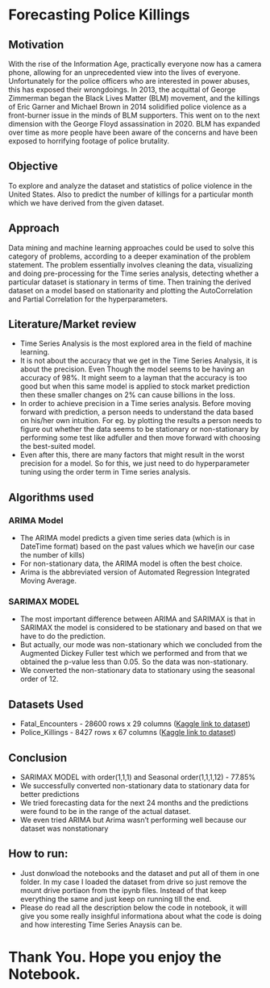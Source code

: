 # Forecasting Police Killings

## Motivation
With the rise of the Information Age, practically everyone now has a camera phone, allowing for an unprecedented view into the lives of everyone. Unfortunately for the police officers who are interested in power abuses, this has exposed their wrongdoings. In 2013, the acquittal of George Zimmerman began the Black Lives Matter (BLM) movement, and the killings of Eric Garner and Michael Brown in 2014 solidified police violence as a front-burner issue in the minds of BLM supporters. This went on to the next dimension with the George Floyd assassination in 2020. BLM has expanded over time as more people have been aware of the concerns and have been exposed to horrifying footage of police brutality.

## Objective

To explore and analyze the dataset and statistics of police violence in the United States. Also to predict the number of killings for a particular month which we have derived from the given dataset.

## Approach

Data mining and machine learning approaches could be used to solve this category of problems, according to a deeper examination of the problem statement. The problem essentially involves cleaning the data, visualizing and doing pre-processing for the Time series analysis, detecting whether a particular dataset is stationary in terms of time. Then training the derived dataset on a model based on stationarity and plotting the AutoCorrelation and Partial Correlation for the hyperparameters.

## Literature/Market review

- Time Series Analysis is the most explored area in the field of machine learning.
- It is not about the accuracy that we get in the Time Series Analysis, it is about the precision. Even Though the model seems to be having an accuracy of 98%. It might seem to a layman that the accuracy is too good but when this same model is applied to stock market prediction then these smaller changes on 2% can cause billions in the loss. 
- In order to achieve precision in a Time series analysis. Before moving forward with prediction,  a person needs to understand the data based on his/her own intuition. For eg. by plotting the results a person needs to figure out whether the data seems to be stationary or non-stationary by performing some test like adfuller and then move forward with choosing the best-suited model.
- Even after this, there are many factors that might result in the worst precision for a model. So for this, we just need to do hyperparameter tuning using the order term in Time series analysis.

## Algorithms used

### ARIMA Model

- The ARIMA model predicts a given time series data (which is in DateTime format) based on the past values which we have(in our case the number of kills) 
- For non-stationary data, the ARIMA model is often the best choice.
- Arima is the abbreviated version of Automated Regression Integrated Moving Average.

### SARIMAX MODEL

- The most important difference between ARIMA and SARIMAX is that in SARIMAX the model is considered to be stationary and based on that we have to do the prediction.
- But actually, our mode was non-stationary which we concluded from the Augmented Dickey Fuller test which we performed and from that we obtained the p-value less than 0.05. So the data was non-stationary.
- We converted the non-stationary data to stationary using the seasonal order of 12.

## Datasets Used

- Fatal_Encounters - 28600 rows x 29 columns ([Kaggle link to dataset](https://www.kaggle.com/jpmiller/police-violence-in-the-us?select=fatal_encounters_dot_org.csv))
- Police_Killings - 8427 rows x 67 columns ([Kaggle link to dataset](https://www.kaggle.com/jpmiller/police-violence-in-the-us/version/19?select=police_killings.csv))


## Conclusion

- SARIMAX MODEL with order(1,1,1) and Seasonal order(1,1,1,12) - 77.85%
- We successfully converted non-stationary data to stationary data for better predictions
- We tried forecasting data for the next 24 months and the predictions were found to be in the range of the actual dataset.
- We even tried ARIMA but Arima wasn’t performing well because our dataset was nonstationary

## How to run:

- Just donwload the notebooks and the dataset and put all of them in one folder. In my case I loaded the dataset from drive so just remove the mount drive portiaon from the ipynb files. Instead of that keep everything the same and just keep on running till the end. 
- Please do read all the description below the code in notebook, it will give you some really insighful informationa about what the code is doing and how interesting Time Series Anaysis can be.

# Thank You. Hope you enjoy the Notebook.
 

